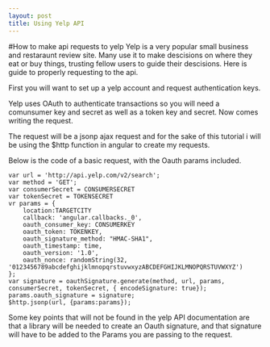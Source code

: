 ```yaml
---
layout: post
title: Using Yelp API
---
```


#How to make api requests to yelp
Yelp is a very popular small business and restaraunt review site. Many use it 
to make descisions on where they eat or buy things, trusting fellow users to 
guide their descisions. Here is  guide to properly requesting to the api.

First you will want to set up a yelp account and request authentication keys.


Yelp uses OAuth to authenticate transactions so you will need a comunsumer key
and secret as well as a token key and secret. Now comes writing the request.

The request will be a jsonp ajax request and for the sake of this tutorial
i will be using the $http function in angular to create my requests.

Below is the code of a basic request, with the Oauth params included.
```
var url = 'http://api.yelp.com/v2/search';
var method = 'GET';
var consumerSecret = CONSUMERSECRET
var tokenSecret = TOKENSECRET
vr params = {
	location:TARGETCITY
	callback: 'angular.callbacks._0',
	oauth_consumer_key: CONSUMERKEY
	oauth_token: TOKENKEY,
	oauth_signature_method: "HMAC-SHA1",
	oauth_timestamp: time,
	oauth_version: '1.0',
	oauth_nonce: randomString(32, '0123456789abcdefghijklmnopqrstuvwxyzABCDEFGHIJKLMNOPQRSTUVWXYZ')
};
var signature = oauthSignature.generate(method, url, params, consumerSecret, tokenSecret, { encodeSignature: true});
params.oauth_signature = signature;
$http.jsonp(url, {params:params});
```
Some key points that will not be found in the yelp API documentation are
that a library will be needed to create an Oauth signature, and that signature 
will have to be added to the Params you are passing to the request.